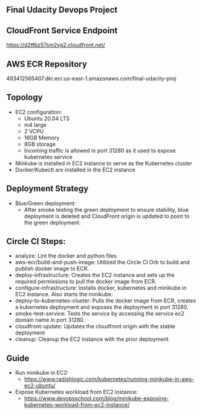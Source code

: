 ## Final Udacity Devops Project

## CloudFront Service Endpoint
https://d2tfbz57sm2vg2.cloudfront.net/

## AWS ECR Repository
493412565407.dkr.ecr.us-east-1.amazonaws.com/final-udacity-proj

## Topology
* EC2 configuration:
    - Ubuntu 20.04 LTS
    - m4 large
    - 2 VCPU
    - 16GB Memory
    - 8GB storage
    - Incoming traffic is allowed in port 31280 as it used to expose kubernetes service
* Minkube is installed in EC2 instance to serve as the Kubernetes cluster
* Docker/Kubectl are installed in the EC2 instance

## Deployment Strategy
* Blue/Green deployment:
    - After smoke testing the green deployment to ensure stability, blue deployment is deleted and CloudFront origin is updated to point to the green deployment.

## Circle CI Steps:
- analyze: Lint the docker and python files
- aws-ecr/build-and-push-image: Utilized the Circle CI Orb to build and publish docker image to ECR.
- deploy-infrastructure: Creates the EC2 instance and sets up the required permissions to pull the docker image from ECR.
- configure-infrastructure: Installs docker, kubernetes and minikube in EC2 instance. Also starts the minikube.
- deploy-to-kubernetes-cluster: Pulls the docker image from ECR, creates a kubernetes deployment and exposes the deployment in port 31280.
- smoke-test-service: Tests the service by accessing the service ec2 domain name in port 31280.
- cloudfront-update: Updates the cloudfront origin with the stable deployment
- cleanup: Cleanup the EC2 instance with the prior deployment

## Guide
* Run minikube in EC2:
  - https://www.radishlogic.com/kubernetes/running-minikube-in-aws-ec2-ubuntu/
* Expose Kubernetes workload from EC2 instance:
  - https://www.devopsschool.com/blog/minikube-exposing-kubernetes-workload-from-ec2-instance/